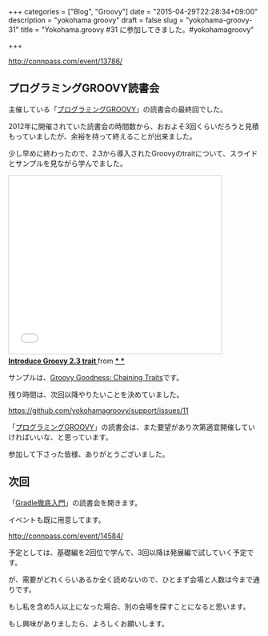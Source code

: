 +++
categories = ["Blog", "Groovy"]
date = "2015-04-29T22:28:34+09:00"
description = "yokohama groovy"
draft = false
slug = "yokohama-groovy-31"
title = "Yokohama.groovy #31 に参加してきました。#yokohamagroovy"

+++

http://connpass.com/event/13786/

## プログラミングGROOVY読書会

主催している「[プログラミングGROOVY]」の読書会の最終回でした。

2012年に開催されていた読書会の時間数から、おおよそ3回くらいだろうと見積もっていましたが、余裕を持って終えることが出来ました。

少し早めに終わったので、2.3から導入されたGroovyのtraitについて、スライドとサンプルを見ながら学んでました。

  <iframe src="//www.slideshare.net/slideshow/embed_code/key/vV1d1t48XBJBKl" width="425" height="355" frameborder="0" marginwidth="0" marginheight="0" scrolling="no" style="border:1px solid #CCC; border-width:1px; margin-bottom:5px; max-width: 100%;" allowfullscreen> </iframe> <div style="margin-bottom:5px"> <strong> <a href="//www.slideshare.net/uehaj/groovy-trait" title="Introduce Groovy 2.3 trait " target="_blank">Introduce Groovy 2.3 trait </a> </strong> from <strong><a href="//www.slideshare.net/uehaj" target="_blank">* *</a></strong> </div>

サンプルは、[Groovy Goodness: Chaining Traits](http://mrhaki.blogspot.jp/2014/05/groovy-goodness-chaining-traits.html)です。

残り時間は、次回以降やりたいことを決めていました。

https://github.com/yokohamagroovy/support/issues/11

「[プログラミングGROOVY]」の読書会は、また要望があり次第適宜開催していければいいな、と思っています。

参加して下さった皆様、ありがとうございました。


## 次回

「[Gradle徹底入門](http://www.shoeisha.co.jp/book/detail/9784798136431)」の読書会を開きます。

イベントも既に用意してます。

http://connpass.com/event/14584/

予定としては、基礎編を2回位で学んで、3回以降は発展編で試していく予定です。

が、需要がどれくらいあるか全く読めないので、ひとまず会場と人数は今まで通りです。

もし私を含め5人以上になった場合、別の会場を探すことになると思います。

もし興味がありましたら、よろしくお願いします。

[プログラミングGROOVY]: http://gihyo.jp/book/2011/978-4-7741-4727-7
